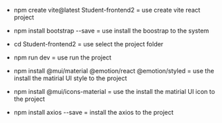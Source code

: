 - npm create vite@latest Student-frontend2 = use create vite react project

- npm install bootstrap --save = use install the boostrap to the system

- cd Student-frontend2 = use select the project folder

- npm run dev = use run the project

- npm install @mui/material @emotion/react @emotion/styled = use the install the matirial UI style to the project

- npm install @mui/icons-material = use the install the matirial UI icon to the project

- npm install axios --save = install the axios to the project
